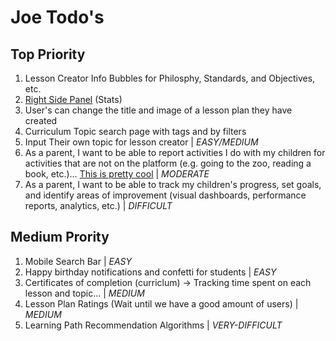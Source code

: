 # Joe Todo's

## Top Priority

1. Lesson Creator Info Bubbles for Philosphy, Standards, and Objectives, etc.
2. [Right Side Panel](<src/app/@dashboard/(pages)/layout.tsx>) (Stats)
3. User's can change the title and image of a lesson plan they have created
4. Curriculum Topic search page with tags and by filters
5. Input Their own topic for lesson creator | _EASY/MEDIUM_
6. As a parent, I want to be able to report activities I do with my children for activities that are not on the platform (e.g. going to the zoo, reading a book, etc.)... [This is pretty cool](https://subjectexplorer.o9p.net/?fbclid=IwAR0qCMevC6BLjOph9eGpMEAys4EV7kUGuhbEpZTjaw3BCr8tKSjMNwLAK-s&mibextid=Zxz2cZ) | _MODERATE_
7. As a parent, I want to be able to track my children's progress, set goals, and identify areas of improvement (visual dashboards, performance reports, analytics, etc.) | _DIFFICULT_

## Medium Prority

1. Mobile Search Bar | _EASY_
2. Happy birthday notifications and confetti for students | _EASY_
3. Certificates of completion (curriclum) -> Tracking time spent on each lesson and topic... | _MEDIUM_
4. Lesson Plan Ratings (Wait until we have a good amount of users) | _MEDIUM_
5. Learning Path Recommendation Algorithms | _VERY-DIFFICULT_
